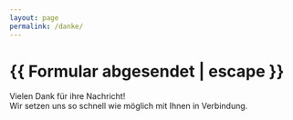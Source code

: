 ```yaml
---
layout: page
permalink: /danke/
---
```


<h1 class="page-title">{{ Formular abgesendet | escape }}</h1>
 
 Vielen Dank für ihre Nachricht!  
 Wir setzen uns so schnell wie möglich mit Ihnen in Verbindung.